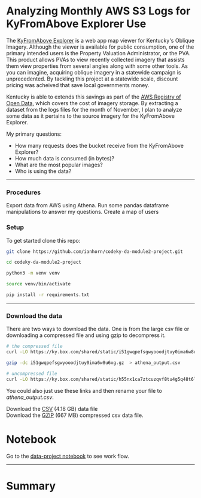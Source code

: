 # Analyzing Monthly AWS S3 Logs for KyFromAbove Explorer Use

The [KyFromAbove Explorer](https://explore.kyfromabove.ky.gov) is a web app map viewer for Kentucky's Oblique Imagery.  Although the viewer is available for public consumption, one of the primary intended users is the Property Valuation Administrator, or  the PVA.  This product allows PVAs to view recently collected imagery that assists them view properties from several angles along with some other tools.  As you can imagine, acquiring oblique imagery in a statewide campaign is unprecedented.  By tackling this project at a statewide scale, discount pricing was acheived that save local governments money.

Kentucky is able to extends this savings as part of the [AWS Registry of Open Data](https://registry.opendata.aws/kyfromabove/), which covers the cost of imagery storage.  By extracting a dataset from the logs files for the month of November, I plan to analyze some data as it pertains to the source imagery for the KyFromAbove Explorer.

My primary questions:
 - How many requests does the bucket receive from the KyFromAbove Explorer?
 - How much data is consumed (in bytes)?
 - What are the most popular images?
 - Who is using the data?

___

### Procedures

Export data from AWS using Athena.
Run some pandas dataframe manipulations to answer my questions.
Create a map of users

### Setup

To get started clone this repo:

```bash
git clone https://github.com/ianhorn/codeky-da-module2-project.git

cd codeky-da-module2-project

python3 -m venv venv

source venv/bin/activate

pip install -r requirements.txt

```
---
### Download the data

There are two ways to download the data.  One is from the large csv file or downloading a compressed file and using gzip to decompress it.

```bash
# the compressed file
curl -LO https://ky.box.com/shared/static/i51gwqpefsgwyooodjtuy0ima6w8u6xg.gz

gzip -dc i51gwqpefsgwyooodjtuy0ima6w8u6xg.gz  > athena_output.csv

# uncompressed file
curl -LO https://ky.box.com/shared/static/h55nx1ca7ztcuzqvf8tu4g5q48t6lmqk.csv > athena.csv
```
You could also just use these links and then rename your file to *athena_output.csv*.

Download the [CSV]( 'https://ky.box.com/shared/static/h55nx1ca7ztcuzqvf8tu4g5q48t6lmqk.csv') (4.18 GB) data file<br>
Download the [GZIP](https://ky.box.com/shared/static/i51gwqpefsgwyooodjtuy0ima6w8u6xg.gz) (667 MB) compressed csv data file.

# Notebook

Go to the [data-project notebook](data-project.ipynb) to see work flow.

___

# Summary


